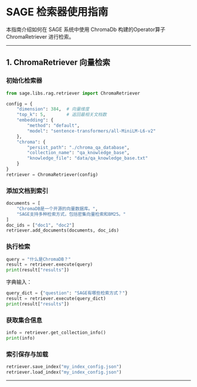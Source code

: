 # SAGE 检索器使用指南

本指南介绍如何在 SAGE 系统中使用 ChromaDb 构建的Operator算子 ChromaRetriever 进行检索。

---

## 1. ChromaRetriever 向量检索

### 初始化检索器

```python
from sage.libs.rag.retriever import ChromaRetriever

config = {
    "dimension": 384,  # 向量维度
    "top_k": 5,        # 返回最相关文档数
    "embedding": {
        "method": "default",
        "model": "sentence-transformers/all-MiniLM-L6-v2"
    },
    "chroma": {
        "persist_path": "./chroma_qa_database",
        "collection_name": "qa_knowledge_base",
        "knowledge_file": "data/qa_knowledge_base.txt"
    }
}
retriever = ChromaRetriever(config)
```

### 添加文档到索引

```python
documents = [
    "ChromaDB是一个开源的向量数据库。",
    "SAGE支持多种检索方式，包括密集向量检索和BM25。"
]
doc_ids = ["doc1", "doc2"]
retriever.add_documents(documents, doc_ids)
```

### 执行检索

```python
query = "什么是ChromaDB？"
result = retriever.execute(query)
print(result["results"])
```

字典输入：

```python
query_dict = {"question": "SAGE有哪些检索方式？"}
result = retriever.execute(query_dict)
print(result["results"])
```

### 获取集合信息

```python
info = retriever.get_collection_info()
print(info)
```

### 索引保存与加载

```python
retriever.save_index("my_index_config.json")
retriever.load_index("my_index_config.json")
```

---